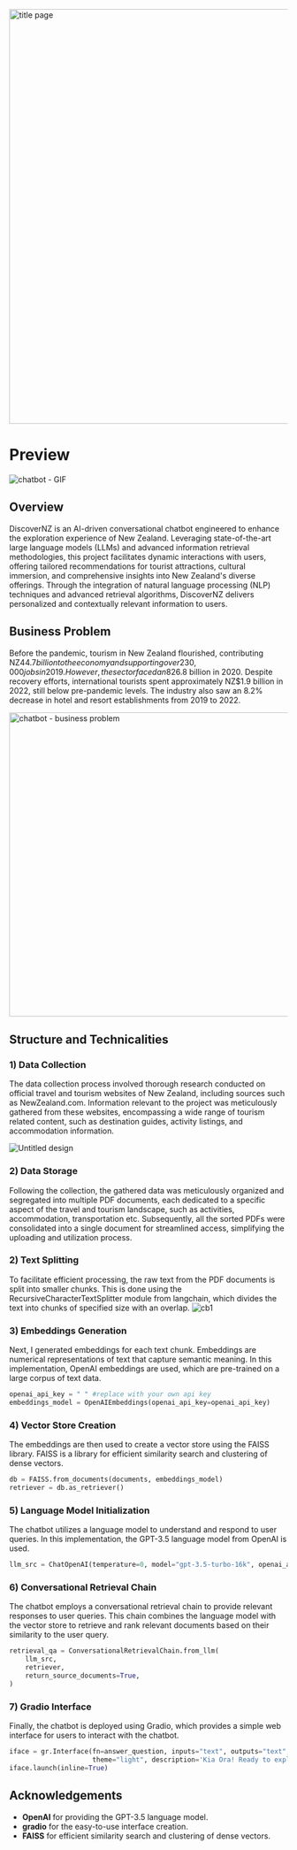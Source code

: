 <img width="750" alt="title page" src="https://github.com/saimaansi13/DiscoverNZ-Chatbot-with-RAG-based-Retrieval/assets/125540201/b93b6f01-fc46-41e0-9e71-a3ab4f53eb98">


# Preview
![chatbot - GIF](https://github.com/saimaansi13/DiscoverNZ-Chatbot-with-RAG-based-Retrieval/assets/125540201/45fa51c7-a3be-4766-8cb5-2baf09d68ddb)

## Overview
DiscoverNZ is an AI-driven conversational chatbot engineered to enhance the exploration experience of New Zealand. Leveraging state-of-the-art large language models (LLMs) and advanced information retrieval methodologies, this project facilitates dynamic interactions with users, offering tailored recommendations for tourist attractions, cultural immersion, and comprehensive insights into New Zealand's diverse offerings. Through the integration of natural language processing (NLP) techniques and advanced retrieval algorithms, DiscoverNZ delivers personalized and contextually relevant information to users.

## Business Problem 
Before the pandemic, tourism in New Zealand flourished, contributing NZ$44.7 billion to the economy and supporting over 230,000 jobs in 2019. However, the sector faced an 82% decrease in international visitor arrivals and a drop in total expenditure to NZ$6.8 billion in 2020. Despite recovery efforts, international tourists spent approximately NZ$1.9 billion in 2022, still below pre-pandemic levels. The industry also saw an 8.2% decrease in hotel and resort establishments from 2019 to 2022.

<img width="550" alt="chatbot - business problem" src="https://github.com/saimaansi13/DiscoverNZ-Chatbot-with-RAG-based-Retrieval/assets/125540201/7df93bb6-7b18-40dc-9e59-527f1046d0b0">

## Structure and Technicalities
### 1) Data Collection
The data collection process involved thorough research conducted on official travel and tourism websites of New Zealand, including sources such as NewZealand.com. Information relevant to the project was meticulously gathered from these websites, encompassing a wide range of tourism related content, such as destination guides, activity listings, and accommodation information.

![Untitled design](https://github.com/saimaansi13/DiscoverNZ-Chatbot-with-RAG-based-Retrieval/assets/125540201/cc379366-a195-44fd-bc98-18757a7f4dc9)

### 2) Data Storage 
Following the collection, the gathered data was meticulously organized and segregated into multiple PDF documents, each dedicated to a specific aspect of the travel and tourism landscape, such as activities, accommodation, transportation etc. Subsequently, all the sorted PDFs were consolidated into a single document for streamlined access, simplifying the uploading and utilization process.

### 2) Text Splitting 
To facilitate efficient processing, the raw text from the PDF documents is split into smaller chunks. This is done using the RecursiveCharacterTextSplitter module from langchain, which divides the text into chunks of specified size with an overlap.
![cb1](https://github.com/saimaansi13/DiscoverNZ-Chatbot-with-RAG-based-Retrieval/assets/125540201/4142f00e-2893-4e9c-ac4e-23a7cdad5d04)

### 3) Embeddings Generation
Next, I generated embeddings for each text chunk. Embeddings are numerical representations of text that capture semantic meaning. In this implementation, OpenAI embeddings are used, which are pre-trained on a large corpus of text data.
```python
openai_api_key = " " #replace with your own api key
embeddings_model = OpenAIEmbeddings(openai_api_key=openai_api_key)
```
### 4) Vector Store Creation
The embeddings are then used to create a vector store using the FAISS library. FAISS is a library for efficient similarity search and clustering of dense vectors.
```python
db = FAISS.from_documents(documents, embeddings_model)
retriever = db.as_retriever()
```
### 5) Language Model Initialization
The chatbot utilizes a language model to understand and respond to user queries. In this implementation, the GPT-3.5 language model from OpenAI is used.
```python
llm_src = ChatOpenAI(temperature=0, model="gpt-3.5-turbo-16k", openai_api_key=openai_api_key)
```
### 6) Conversational Retrieval Chain
The chatbot employs a conversational retrieval chain to provide relevant responses to user queries. This chain combines the language model with the vector store to retrieve and rank relevant documents based on their similarity to the user query.
```python
retrieval_qa = ConversationalRetrievalChain.from_llm(
    llm_src,
    retriever,
    return_source_documents=True,
)
```
### 7) Gradio Interface 
Finally, the chatbot is deployed using Gradio, which provides a simple web interface for users to interact with the chatbot.
```python
iface = gr.Interface(fn=answer_question, inputs="text", outputs="text", title="DiscoverNZ",
                     theme="light", description='Kia Ora! Ready to explore New Zealand?')
iface.launch(inline=True)
```

## Acknowledgements
- **OpenAI** for providing the GPT-3.5 language model.
- **gradio** for the easy-to-use interface creation.
- **FAISS** for efficient similarity search and clustering of dense vectors.

